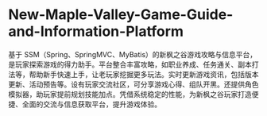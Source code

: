 # New-Maple-Valley-Game-Guide-and-Information-Platform
基于 SSM（Spring、SpringMVC、MyBatis）的新枫之谷游戏攻略与信息平台，是玩家探索游戏的得力助手。平台整合丰富攻略，如职业养成、任务通关、副本打法等，帮助新手快速上手，让老玩家挖掘更多玩法。实时更新游戏资讯，包括版本更新、活动预告等。设有玩家交流社区，可分享游戏心得、组队开黑。还提供角色模拟器，助玩家提前规划技能加点。凭借系统稳定的性能，为新枫之谷玩家打造便捷、全面的交流与信息获取平台，提升游戏体验。 
